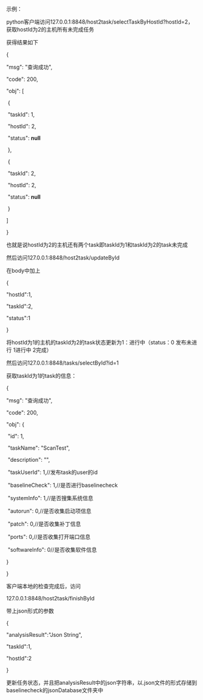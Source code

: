 示例：

python客户端访问127.0.0.1:8848/host2task/selectTaskByHostId?hostId=2，获取hostId为2的主机所有未完成任务

获得结果如下

{

  "msg": "查询成功",

  "code": 200,

  "obj": [

​    {

​      "taskId": 1,

​      "hostId": 2,

​      "status": **null**

​    },

​    {

​      "taskId": 2,

​      "hostId": 2,

​      "status": **null**

​    }

  ]

}

也就是说hostId为2的主机还有两个task即taskId为1和taskId为2的task未完成

然后访问127.0.0.1:8848/host2task/updateById

在body中加上

{

 "hostId":1,

  "taskId":2,

  "status":1

}

将hostId为1的主机的taskId为2的task状态更新为1：进行中（status：0 发布未进行 1进行中 2完成）

然后访问127.0.0.1:8848/tasks/selectById?id=1

获取taskId为1的task的信息：

{

  "msg": "查询成功",

  "code": 200,

  "obj": {

​    "id": 1,

​    "taskName": "ScanTest",

​    "description": "",

​    "taskUserId": 1,//发布task的user的id

​    "baselineCheck": 1,//是否进行baselinecheck

​    "systemInfo": 1,//是否搜集系统信息

​    "autorun": 0,//是否收集启动项信息

​    "patch": 0,//是否收集补丁信息

​    "ports": 0,//是否收集打开端口信息

​    "softwareInfo": 0//是否收集软件信息

  }

}

客户端本地的检查完成后，访问

127.0.0.1:8848/host2task/finishById

带上json形式的参数

{

  "analysisResult":"Json String",

  "taskId":1,

  "hostId":2

}

更新任务状态，并且把analysisResult中的json字符串，以.json文件的形式存储到baselinecheck的jsonDatabase文件夹中